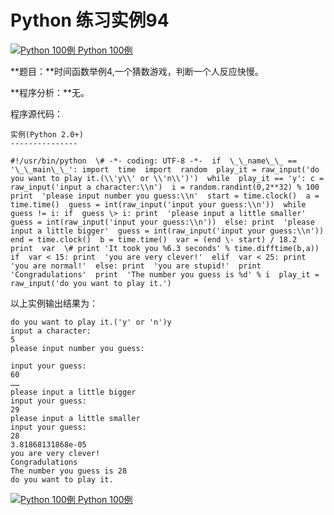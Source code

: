 Python 练习实例94
=============

 [![Python 100例](../images/up.gif) Python 100例](python-100-examples.html)

**题目：**时间函数举例4,一个猜数游戏，判断一个人反应快慢。

**程序分析：**无。

程序源代码：
```
实例(Python 2.0+)
---------------

#!/usr/bin/python  \# -*- coding: UTF-8 -*-  if  \_\_name\_\_ == '\_\_main\_\_': import  time  import  random  play_it = raw_input('do you want to play it.(\\'y\\' or \\'n\\')')  while  play_it == 'y': c = raw_input('input a character:\\n')  i = random.randint(0,2**32) % 100  print  'please input number you guess:\\n'  start = time.clock()  a = time.time()  guess = int(raw_input('input your guess:\\n'))  while  guess != i: if  guess \> i: print  'please input a little smaller'  guess = int(raw_input('input your guess:\\n'))  else: print  'please input a little bigger'  guess = int(raw_input('input your guess:\\n'))  end = time.clock()  b = time.time()  var = (end \- start) / 18.2  print  var  \# print 'It took you %6.3 seconds' % time.difftime(b,a))  if  var < 15: print  'you are very clever!'  elif  var < 25: print  'you are normal!'  else: print  'you are stupid!'  print  'Congradulations'  print  'The number you guess is %d' % i  play_it = raw_input('do you want to play it.')
```
以上实例输出结果为：
```
do you want to play it.('y' or 'n')y
input a character:
5
please input number you guess:

input your guess:
60
……
please input a little bigger
input your guess:
29
please input a little smaller
input your guess:
28
3.81868131868e-05
you are very clever!
Congradulations
The number you guess is 28
do you want to play it.
```
 [![Python 100例](../images/up.gif) Python 100例](python-100-examples.html)